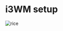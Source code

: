 # i3WM setup

![rice](https://github.com/user-attachments/assets/1d34f222-3612-45cf-ab72-09f46f3a243b)

